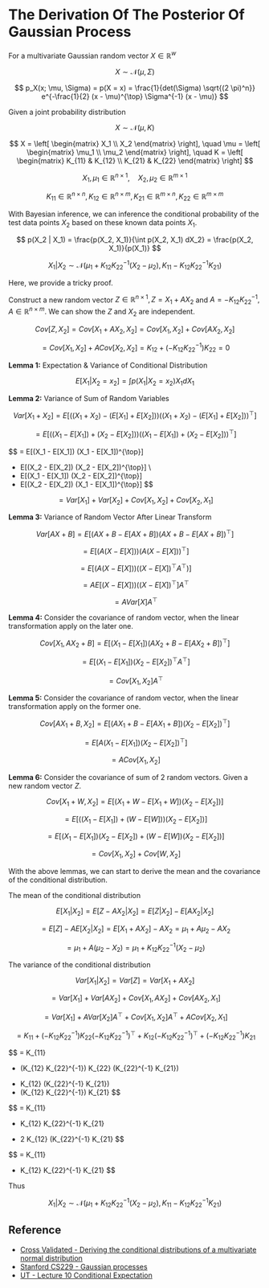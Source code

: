 # The Derivation Of The Posterior Of Gaussian Process 

For a multivariate Gaussian random vector $X \in \mathbb{R}^{w}$

$$
X \sim \mathcal{N}(\mu, \Sigma)
$$

$$
p_X(x; \mu, \Sigma) = p(X = x) = \frac{1}{det(\Sigma) \sqrt{(2 \pi)^n}} e^{-\frac{1}{2} (x - \mu)^{\top} \Sigma^{-1} (x - \mu)}
$$

Given a joint probability distribution

$$
X \sim \mathcal{N}(\mu, K)
$$

$$
X
= \left[
    \begin{matrix}
        X_1 \\
        X_2
    \end{matrix}
\right], \quad
\mu 
= \left[
    \begin{matrix}
        \mu_1 \\
        \mu_2
    \end{matrix}
\right], \quad
K
= \left[
    \begin{matrix}
        K_{11} & K_{12} \\
        K_{21} & K_{22}
    \end{matrix}
\right]
$$

$$
X_1, \mu_1 \in \mathbb{R}^{n \times 1}, \quad X_2, \mu_2 \in \mathbb{R}^{m \times 1}
$$

$$
K_{11} \in \mathbb{R}^{n \times n}, K_{12} \in \mathbb{R}^{n \times m}, K_{21} \in \mathbb{R}^{m \times n}, K_{22} \in \mathbb{R}^{m \times m}
$$

With Bayesian inference, we can inference the conditional probability of  the test data points $X_2$ based on these known data points $X_1$.

$$
p(X_2 | X_1) = \frac{p(X_2, X_1)}{\int p(X_2, X_1) dX_2} =  \frac{p(X_2, X_1)}{p(X_1)}
$$

$$
X_1 | X_2 \sim \mathcal{N}(\mu_1 + K_{12} K_{22}^{-1} (X_2 - \mu_2), K_{11} - K_{12} K_{22}^{-1} K_{21})
$$

Here, we provide a tricky proof.

Construct a new random vector $Z \in \mathbb{R}^{n \times 1}, Z = X_1 + A X_2$ and $A = - K_{12} K_{22}^{-1}, A \in \mathbb{R}^{n \times m}$. We can show the $Z$ and $X_2$ are independent.

$$
Cov[Z, X_2] = Cov[X_1 + A X_2, X_2] = Cov[X_1, X_2] + Cov[A X_2, X_2]
$$

$$
= Cov[X_1, X_2] + A Cov[X_2, X_2] = K_{12} + (- K_{12} K_{22}^{-1}) K_{22} = 0
$$

**Lemma 1:** Expectation & Variance of Conditional Distribution

$$
E[X_1 | X_2 = x_2] = \int p(X_1 | X_2 = x_2) X_1 d X_1
$$

**Lemma 2:** Variance of Sum of Random Variables

$$
Var[X_1 + X_2] = E[((X_1 + X_2) - (E[X_1] + E[X_2]))((X_1 + X_2) - (E[X_1] + E[X_2]))^{\top}]
$$

$$
= E[((X_1 - E[X_1]) + (X_2 - E[X_2])) ((X_1 - E[X_1]) + (X_2 - E[X_2]))^{\top}]
$$

$$
= E[(X_1 - E[X_1]) (X_1 - E[X_1])^{\top}] 
+ E[(X_2 - E[X_2]) (X_2 - E[X_2])^{\top}] \\
+ E[(X_1 - E[X_1]) (X_2 - E[X_2])^{\top}] 
+ E[(X_2 - E[X_2]) (X_1 - E[X_1])^{\top}]
$$

$$
= Var[X_1] + Var[X_2] + Cov[X_1, X_2] + Cov[X_2, X_1]
$$

**Lemma 3:** Variance of Random Vector After Linear Transform

$$
Var[A X + B] = E[(A X + B - E[A X + B]) (A X + B - E[A X + B])^{\top}]
$$

$$
= E[(A (X - E[X])) (A (X - E[X]))^{\top}]
$$

$$
= E[(A (X - E[X])) ((X - E[X])^{\top} A^{\top})]
$$

$$
= A E[(X - E[X])) ((X - E[X])^{\top}] A^{\top}
$$

$$
= A Var[X] A^{\top}
$$

**Lemma 4:** Consider the covariance of  random vector, when the linear transformation apply on the later one.

$$
Cov[X_1, A X_2 + B] = E[(X_1 - E[X_1]) (A X_2 + B- E[A X_2 + B])^{\top}]
$$

$$
= E[(X_1 - E[X_1]) (X_2 - E[X_2])^{\top} A^{\top}]
$$

$$
= Cov[X_1, X_2] A^{\top}
$$

**Lemma 5:** Consider the covariance of  random vector, when the linear transformation apply on the former one.

$$
Cov[AX_1 + B, X_2] = E[(A X_1 + B- E[A X_1 + B]) (X_2 - E[X_2])^{\top}]
$$

$$
= E[A (X_1 - E[X_1]) (X_2 - E[X_2])^{\top}]
$$

$$
= A Cov[X_1, X_2]
$$

**Lemma 6:** Consider the covariance of sum of 2 random vectors. Given a new random vector $Z$.

$$
Cov[X_1 + W, X_2] = E[(X_1 + W - E[X_1 + W]) (X_2 - E[X_2])]
$$

$$
= E[((X_1 - E[X_1 ]) + (W - E[W])) (X_2 - E[X_2])]
$$

$$
= E[(X_1 - E[X_1 ])(X_2 - E[X_2]) + (W - E[W])(X_2 - E[X_2])]
$$

$$
= Cov[X_1, X_2] + Cov[W, X_2]
$$

With the above lemmas, we can start to derive the mean and the covariance of the conditional distribution. 

The mean of the conditional distribution

$$
E[X_1 | X_2] = E[Z - A X_2 | X_2] = E[Z | X_2] - E[A X_2 | X_2]
$$

$$
= E[Z] - A E[X_2 | X_2] = E[X_1 + A X_2] - A X_2 = \mu_1 + A \mu_2 - A X_2
$$

$$
= \mu_1 + A (\mu_2 - X_2) = \mu_1 + K_{12} K_{22}^{-1} (X_2 - \mu_2)
$$

The variance of the conditional distribution

$$
Var[X_1 | X_2] = Var[Z] = Var[X_1 + A X_2]
$$

$$
= Var[X_1] + Var[A X_2] + Cov[X_1, A X_2] + Cov[A X_2, X_1]
$$

$$
= Var[X_1] + A Var[X_2] A^{\top} + Cov[X_1, X_2] A^{\top} + A Cov[X_2, X_1]
$$

$$
= K_{11} + (- K_{12} K_{22}^{-1}) K_{22} (- K_{12} K_{22}^{-1})^{\top} + K_{12} (- K_{12} K_{22}^{-1})^{\top} + (- K_{12} K_{22}^{-1}) K_{21}
$$

$$
= K_{11} 
+ (K_{12} K_{22}^{-1}) K_{22} (K_{22}^{-1} K_{21}) 
- K_{12} (K_{22}^{-1} K_{21}) 
- (K_{12} K_{22}^{-1}) K_{21}
$$

$$
= K_{11} 
+ K_{12} K_{22}^{-1} K_{21}
- 2 K_{12} (K_{22}^{-1} K_{21} 
$$

$$
= K_{11} 
- K_{12} K_{22}^{-1} K_{21}
$$

Thus

$$
X_1 | X_2 \sim \mathcal{N}(\mu_1 + K_{12} K_{22}^{-1} (X_2 - \mu_2), K_{11} - K_{12} K_{22}^{-1} K_{21})
$$

## Reference

- [Cross Validated - Deriving the conditional distributions of a multivariate normal distribution](https://stats.stackexchange.com/questions/30588/deriving-the-conditional-distributions-of-a-multivariate-normal-distribution)
- [Stanford CS229 - Gaussian processes](http://cs229.stanford.edu/section/cs229-gp.pdf)
- [UT - Lecture 10 Conditional Expectation](https://web.ma.utexas.edu/users/gordanz/notes/conditional_expectation.pdf)